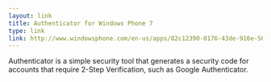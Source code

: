 ```yaml
---
layout: link
title: Authenticator for Windows Phone 7
type: link
link: http://www.windowsphone.com/en-us/apps/82c12390-0176-43de-916e-5613d17f61a0
---
```


Authenticator is a simple security tool that generates a security code for accounts that require 2-Step Verification, such as Google Authenticator.